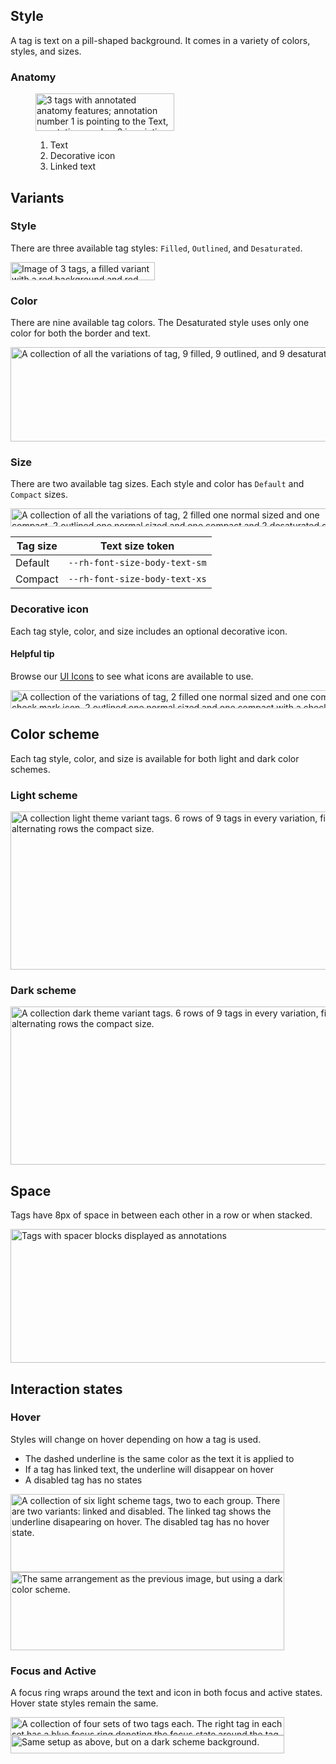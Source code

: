 ## Style

A tag is text on a pill-shaped background. It comes in a variety of colors, styles, and sizes.

### Anatomy

<figure>
  <uxdot-example color-palette="lightest" width-adjustment="222px">
    <img alt="3 tags with annotated anatomy features; annotation number 1 is pointing to the Text, annotation number 2 is pointing to the Decorative icon, and annotation number 3 is pointing to the Linked text of a Linked Tag"
         src="../tag-style-anatomy.svg"
         width="222"
         height="60">
  </uxdot-example>
  <figcaption>
    <ol>
      <li>Text</li>
      <li>Decorative icon</li>
      <li>Linked text</li>
    </ol>
  </figcaption>
</figure>

## Variants

### Style

There are three available tag styles: `Filled`, `Outlined`, and `Desaturated`.

<uxdot-example color-palette="lightest" width-adjustment="231px">
  <img alt="Image of 3 tags, a filled variant with a red background and red border, an outlined variant with a white background and red border, and a desaturated variant with a white background and dark gray border"
       src="../tag-style-variants-style.svg"
       width="231"
       height="29">
</uxdot-example>

### Color

There are nine available tag colors. The Desaturated style uses only one color 
for both the border and text.

<uxdot-example color-palette="lightest" width-adjustment="558px">
  <img alt="A collection of all the variations of tag, 9 filled, 9 outlined, and 9 desaturated"
       src="../tag-style-variants-color.svg"
       width="558"
       height="151">
</uxdot-example>

### Size

There are two available tag sizes. Each style and color has `Default` and 
`Compact` sizes.

<uxdot-example color-palette="lightest" width-adjustment="539px">
  <img alt="A collection of all the variations of tag, 2 filled one normal sized and one compact, 2 outlined one normal sized and one compact and 2 desaturated one normal sized and one compact"
       src="../tag-style-variants-size.svg"
       width="539"
       height="29">
</uxdot-example>

<rh-table>

| Tag size | Text size token               |
| -------- | ----------------------------- |
| Default  | `--rh-font-size-body-text-sm` |
| Compact  | `--rh-font-size-body-text-xs` |

</rh-table>

### Decorative icon

Each tag style, color, and size includes an optional decorative icon.

<rh-alert state="info">
  <h4 slot="header">Helpful tip</h4>
  <p>Browse our <a href="/icons/">UI Icons</a> to see what icons are available to use.</p>
</rh-alert>

<uxdot-example color-palette="lightest" width-adjustment="614px">
  <img alt="A collection of the variations of tag, 2 filled one normal sized and one compact with a check mark icon, 2 outlined one normal sized and one compact with a check mark icon,  and 2 desaturated  one normal sized and one compact with a check mark icon"
       src="../tag-style-variants-decorative-icon.svg"
       width="614"
       height="29">
</uxdot-example>

## Color scheme
<a id="theme"></a>

Each tag style, color, and size is available for both light and dark color schemes.

### Light scheme
<a id="light-theme"></a>

<uxdot-example color-palette="lightest" width-adjustment="738px">
  <img alt="A collection light theme variant tags. 6 rows of 9 tags in every variation, filled, outlined, desaturated, with alternating rows the compact size."
       src="../tag-style-theme-light.svg"
       width="738"
       height="253">
</uxdot-example>

### Dark scheme
<a id="dark-theme"></a>

<uxdot-example color-palette="darkest" width-adjustment="738px">
  <img alt="A collection dark theme variant tags. 6 rows of 9 tags in every variation, filled, outlined, desaturated, with alternating rows the compact size."
       src="../tag-style-theme-dark.svg"
       width="738"
       height="253">
</uxdot-example>


## Space

Tags have 8px of space in between each other in a row or when stacked.

<uxdot-example color-palette="lightest" width-adjustment="663px">
  <img alt="Tags with spacer blocks displayed as annotations"
       src="../tag-style-space.svg"
       width="663"
       height="214">
</uxdot-example>

## Interaction states

### Hover

Styles will change on hover depending on how a tag is used.

  - The dashed underline is the same color as the text it is applied to
  - If a tag has linked text, the underline will disappear on hover
  - A disabled tag has no states

<uxdot-example color-palette="lightest" width-adjustment="438px">
  <img alt="A collection of six light scheme tags, two to each group. There are two variants: linked and disabled. The linked tag shows the underline disapearing on hover. The disabled tag has no hover state."
       src="../tag-style-interaction-states-hover-scheme-light.svg"
       width="438"
       height="125">
</uxdot-example>

<uxdot-example color-palette="darkest" width-adjustment="438px">
  <img alt="The same arrangement as the previous image, but using a dark color scheme."
       src="../tag-style-interaction-states-hover-scheme-dark.svg"
       width="438"
       height="125">
</uxdot-example>

### Focus and Active

A focus ring wraps around the text and icon in both focus and active states. Hover state styles remain the same.

<uxdot-example color-palette="lightest" width-adjustment="438px">
  <img alt="A collection of four sets of two tags each. The right tag in each set has a blue focus ring denoting the focus state around the tag text and optional icon."
       src="../tag-style-interaction-states-focus-active-scheme-light.svg"
       width="438"
       height="29">
</uxdot-example>

<uxdot-example color-palette="darkest" width-adjustment="438px">
  <img alt="Same setup as above, but on a dark scheme background."
       src="../tag-style-interaction-states-focus-active-scheme-dark.svg"
       width="438"
       height="29">
</uxdot-example>
